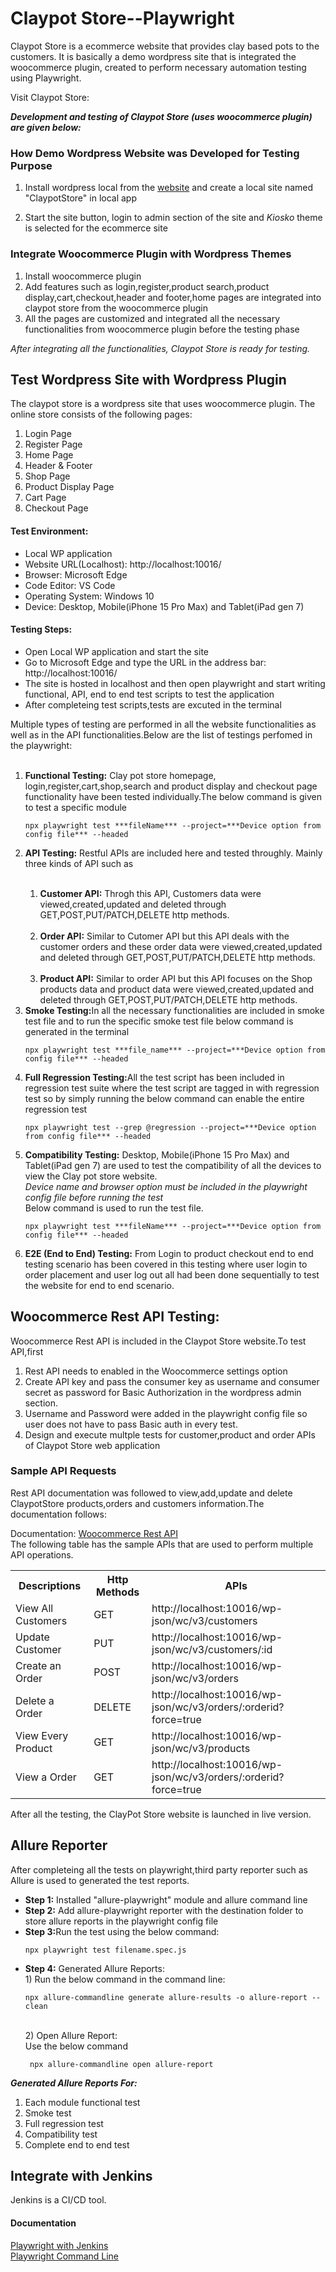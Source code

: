 # Claypot Store--Playwright
Claypot Store is a ecommerce website that provides clay based pots to the customers. It is basically a demo wordpress site that is integrated the woocommerce plugin, created to perform necessary automation testing using Playwright.<br> 

Visit Claypot Store:<br>

***Development and testing of Claypot Store (uses woocommerce plugin) are given below:*** 
### How Demo Wordpress Website was Developed for Testing Purpose 
<ol>
<li>

Install wordpress local from the [website]("https://localwp.com/") and create a local site named "ClaypotStore" in local app</li><li>Start the site button, login to admin section of the site and <em>Kiosko</em> theme is selected for the ecommerce site</li>
</ol>

### Integrate Woocommerce Plugin with Wordpress Themes <br>
<ol>
<li>Install woocommerce plugin</li>
<li>Add features such as login,register,product search,product display,cart,checkout,header and footer,home pages are integrated into claypot store from the woocommerce plugin</li>
<li> All the pages are customized and integrated all the necessary functionalities from woocommerce plugin before the testing phase</li>
</ol>
<em> After integrating all the functionalities, Claypot Store is ready for testing.</em>

## Test Wordpress Site with Wordpress Plugin
The claypot store is a wordpress site that uses woocommerce plugin. The online store consists of the following pages:
<ol>
<li> Login Page</li>
<li> Register Page</li>
<li> Home Page</li>
<li> Header & Footer </li>
<li> Shop Page</li>
<li> Product Display Page</li>
<li> Cart Page</li>
<li> Checkout Page</li>
</ol>

#### Test Environment:
<ul>
<li> Local WP application</li>
<li> Website URL(Localhost): http://localhost:10016/</li>
<li> Browser: Microsoft Edge </li>
<li> Code Editor: VS Code</li>
<li> Operating System: Windows 10</li>
<li> Device: Desktop, Mobile(iPhone 15 Pro Max) and Tablet(iPad gen 7) </li>
</ul>

#### Testing Steps:
<ul>
<li> Open Local WP application and start the site </li>
<li> Go to Microsoft Edge and type the URL in the address bar:<br>http://localhost:10016/</li>
<li> The site is hosted in localhost and then open playwright and start writing functional, API, end to end test scripts to test the application</li>
<li> After completeing test scripts,tests are excuted in the terminal</li>
</ul>
Multiple types of testing are performed in all the website functionalities as well as in the API functionalities.Below are the list of testings perfomed in the playwright:
<ol><br>
<b><li>Functional Testing:</b> Clay pot store homepage, login,register,cart,shop,search and product display and checkout page functionality have been tested individually.The below command is given to test a specific module<br>

`npx playwright test ***fileName*** --project=***Device option from config file*** --headed`
</li>
<b><li>API Testing:</b> Restful APIs are included here and tested throughly. Mainly three kinds of API such as</li><br>
<ol>
<li><b>Customer API:</b> Throgh this API, Customers data were viewed,created,updated and deleted through GET,POST,PUT/PATCH,DELETE http methods.</li><br>
<li><b>Order API:</b> Similar to Cutomer API but this API deals with the customer orders and these order data were viewed,created,updated and deleted through GET,POST,PUT/PATCH,DELETE http methods.</li><br>
<li><b>Product API:</b> Similar to order API but this API focuses on the Shop products data and product data were viewed,created,updated and deleted through GET,POST,PUT/PATCH,DELETE http methods.</li>
</ol>
<b><li>Smoke Testing:</b>In all the necessary functionalities are included in smoke test file and to run the specific smoke test file below command is generated in the terminal<br>

`npx playwright test ***file_name*** --project=***Device option from config file*** --headed`
</li>
<b><li>Full Regression Testing:</b>All the test script has been included in regression test suite where the test script are tagged in with regression test so by simply running the below command can enable the entire regression test <br>

`npx playwright test --grep @regression --project=***Device option from config file*** --headed`
</li>
<b><li>Compatibility Testing:</b> Desktop, Mobile(iPhone 15 Pro Max) and Tablet(iPad gen 7) are used to test the compatibility of all the devices to view the Clay pot store website.<br>
<i>Device name and browser option must be included in the playwright config file before running the test</i><br>
Below command is used to run the test file.

`npx playwright test ***fileName*** --project=***Device option from config file*** --headed`
</li>
<b><li>E2E (End to End) Testing:</b> From Login to product checkout end to end testing scenario has been covered in this testing where user login to order placement and user log out all had been done sequentially to test the website for end to end scenario.</li>
</ol>

## Woocommerce Rest API Testing:
Woocommerce Rest API is included in the Claypot Store website.To test API,first
1. Rest API needs to enabled in the Woocommerce settings option
2. Create API key and pass the consumer key as username and consumer secret as password for Basic Authorization in the wordpress admin section.
3. Username and Password were added in the playwright config file so user does not have to pass Basic auth in every test.
4. Design and execute multple tests for customer,product and order APIs of Claypot Store web application

### Sample API Requests
Rest API documentation was followed to view,add,update and delete ClaypotStore products,orders and customers information.The documentation follows:

Documentation: [Woocommerce Rest API]("https://woocommerce.github.io/woocommerce-rest-api-docs/?shell#introduction)<br>
The following table has the sample APIs that are used to perform multiple API operations.
<table>
<th>Descriptions</th>
<th>Http Methods</th>
<th>APIs</th>
<tr>
<td>View All Customers</td>
<td>GET</td>
<td>http://localhost:10016/wp-json/wc/v3/customers</td>
</tr>
<tr>
<td>Update Customer</td>
<td>PUT</td>
<td>http://localhost:10016/wp-json/wc/v3/customers/:id</td>
</tr>
<tr>
<td>Create an Order</td>
<td>POST</td>
<td>http://localhost:10016/wp-json/wc/v3/orders</td>
</tr>
<tr>
<td>Delete a Order</td>
<td>DELETE</td>
<td>http://localhost:10016/wp-json/wc/v3/orders/:orderid?force=true</td>
</tr>
<tr>
<td>View Every Product</td>
<td>GET</td>
<td>http://localhost:10016/wp-json/wc/v3/products</td>
</tr>
<tr>
<td>View a Order</td>
<td>GET</td>
<td>http://localhost:10016/wp-json/wc/v3/orders/:orderid?force=true</td>
</tr>
</table>

After all the testing, the ClayPot Store website is launched in live version.

## Allure Reporter

After completeing all the tests on playwright,third party reporter such as Allure is used to generated the test reports.
<ul>
<li><b>Step 1:</b> Installed "allure-playwright" module and allure command line</li>
<li><b>Step 2:</b> Add allure-playwright reporter with the destination folder to store allure reports in the playwright config file</li>
<li><b>Step 3:</b>Run the test using the below command: 

````npx playwright test filename.spec.js````</li>
<li><b>Step 4:</b> Generated Allure Reports:<br> 
1) Run the below command in the command line:

````npx allure-commandline generate allure-results -o allure-report --clean````

<br>
2) Open Allure Report: <br>Use the below command<br>

```` npx allure-commandline open allure-report```` 
<br>
</ul>


***Generated Allure Reports For:***
1) Each module functional test<br>
2) Smoke test<br>
3) Full regression test<br>
4) Compatibility test <br>
4) Complete end to end test

## Integrate with Jenkins
Jenkins is a CI/CD tool.<br>
#### Documentation
[Playwright with Jenkins](https://playwright.dev/docs/ci) <br>
[Playwright Command Line]( https://playwright.dev/docs/test-cli)



